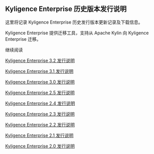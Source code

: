 ## Kyligence Enterprise 历史版本发行说明

这里将记录 Kyligence Enterprise 历史发行版本更新记录及下载信息。

Kyligence Enterprise 提供迁移工具，支持从 Apache Kylin 向 Kyligence Enterprise 迁移。

继续阅读

[Kyligence Enterprise 3.2 发行说明](ke_3_2.cn.md)

[Kyligence Enterprise 3.1 发行说明](ke_3_1.cn.md)

[Kyligence Enterprise 3.0 发行说明](ke_3_0.cn.md)

[Kyligence Enterprise 2.5 发行说明](kap_2_5.cn.md)

[Kyligence Enterprise 2.4 发行说明](kap_2_4.cn.md)

[Kyligence Enterprise 2.3 发行说明](kap_2_3.cn.md)

[Kyligence Enterprise 2.2 发行说明](kap_2_2.cn.md)

[Kyligence Enterprise 2.1 发行说明](kap_2_1.cn.md)

[Kyligence Enterprise 2.0 发行说明](kap_2_0.cn.md)